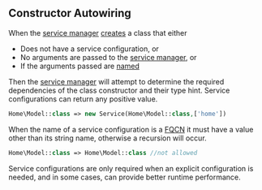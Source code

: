## Constructor Autowiring
When the [service manager](https://github.com/mvc5/framework/blob/master/src/Service/Manager/ServiceManager.php) [creates](https://github.com/mvc5/framework/blob/master/src/Service/Manager/ManageService.php#L29) a class that either

* Does not have a service configuration, or
* No arguments are passed to the [service manager](https://github.com/mvc5/framework/blob/master/src/Service/Manager/ServiceManager.php), or
* If the arguments passed are <a href="#named-arguments-and-plugins">named</a>

Then the [service manager](https://github.com/mvc5/framework/blob/master/src/Service/Manager/ServiceManager.php) will attempt to determine the required dependencies of the class constructor and their type hint. Service configurations can return any positive value.

```php
Home\Model::class => new Service(Home\Model::class,['home'])
```

When the name of a service configuration is a <a href="https://en.wikipedia.org/wiki/Fully_qualified_name">FQCN</a> it must have a value other than its string name, otherwise a recursion will occur.

```php
Home\Model::class => Home\Model::class //not allowed
```

Service configurations are only required when an explicit configuration is needed, and in some cases, can provide better runtime performance.
